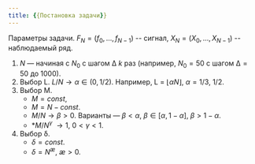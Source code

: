 ```yaml
---
title: {{Постановка задачи}}
---
```

Параметры задачи. 
$F_N = (f_0,\ldots,f_{N-1})$ -- сигнал, $X_N = (X_0,\ldots,X_{N-1})$ -- наблюдаемый ряд.

1. $N$ — начиная с $N_0$  c шагом $∆$ $k$ раз (например, $N_0 = 50$ с шагом $∆ = 50$ до $1000$). 
2. Выбор L. 
	$L/N \to \alpha \in (0, 1/2)$. Например, L = $\lfloor \alpha N \rfloor$, $\alpha = 1/3$, $1/2$. 
3. Выбор M. 
	* $M = const$, 
	* $M = N − const$. 
	* $M/N \to β > 0$. Варианты — $β < α$, $β \in [\alpha, 1 − α]$,  $β > 1 − α$. 
	* *$M/{N^γ}$ $\to 1$,  $0 < γ < 1.$ 
4. Выбор δ. 
	* $δ = const$. 
	* $δ = N^{æ}$, $æ > 0$.